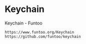 # Keychain

Keychain - Funtoo  

    https://www.funtoo.org/Keychain   
    https://github.com/funtoo/keychain 
    
    